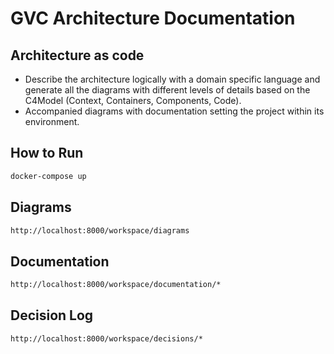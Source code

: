 # GVC Architecture Documentation

## Architecture as code

- Describe the architecture logically with a domain specific language and generate all the diagrams
with different levels of details based on the C4Model (Context, Containers, Components, Code).
- Accompanied diagrams with documentation setting the project within its environment.

## How to Run

```bash
docker-compose up
```

## Diagrams
```bash
http://localhost:8000/workspace/diagrams
```

## Documentation
```bash
http://localhost:8000/workspace/documentation/*
```

## Decision Log
```bash
http://localhost:8000/workspace/decisions/*
```